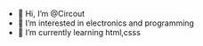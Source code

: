 - 👋 Hi, I’m @Circout
- 👀 I’m interested in electronics and programming
- 🌱 I’m currently learning html,csss

<!---
Circout/Circout is a ✨ special ✨ repository because its `README.md` (this file) appears on your GitHub profile.
You can click the Preview link to take a look at your changes.
--->
